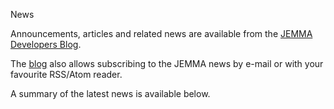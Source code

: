 News
<!-- Remember: the first line always goes with the title-->
<!-- Please use h3 headers (###) inside these files -->


<!--http://jemma-sw.blogspot.com/feeds/posts/default?alt=rss-->

Announcements, articles and related news are available from the [JEMMA Developers Blog](http://jemma-sw.blogspot.com/). 

The [blog](http://jemma-sw.blogspot.com/) also allows subscribing to the JEMMA news by e-mail or with your favourite RSS/Atom reader.

A summary of the latest news is available below.

<!--made with https://p3k.org/rss/ - compact -->

<!--<script type="text/javascript" src="http://p3k.org/rss/index.js?url=http%3A%2F%2Fjemma-sw.blogspot.com%2Ffeeds%2Fposts%2Fdefault%3Falt%3Drss&amp;maxItems=7&amp;width=600&amp;height=-1&amp;radius=5&amp;frameColor=%23F2F2F2&amp;titleBarColor=%233A9947&amp;titleBarTextColor=%23FFFFFF&amp;boxFillColor=%23F2F2F2&amp;textColor=%233A9947&amp;linkColor=%233A9947&amp;compact=true&amp;fontFace=10pt%20sans-serif&amp;showXmlButton=true"></script>-->

<!--made with https://p3k.org/rss/ - compact -->

<!--<script type="text/javascript" src="http://p3k.org/rss/index.js?url=http%3A%2F%2Fjemma-sw.blogspot.com%2Ffeeds%2Fposts%2Fdefault%3Falt%3Drss&amp;maxItems=7&amp;width=600&amp;height=-1&amp;radius=5&amp;frameColor=%23F2F2F2&amp;titleBarColor=%233A9947&amp;titleBarTextColor=%23FFFFFF&amp;boxFillColor=%23F2F2F2&amp;textColor=%233A9947&amp;linkColor=%233A9947&amp;fontFace=10pt%20sans-serif&amp;showXmlButton=true"></script>-->

<!-- WebRSS.com NOTE: Do not modify code below this line  -->
<!-- WebRSS.com NOTE: Do not modify code below this line  -->
<script language="JavaScript" src='http://www.webrss.com/get_mysite.php?lang=js&mysiteId=66870'></script>



